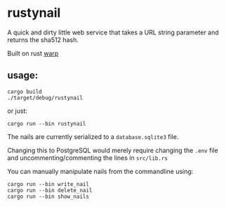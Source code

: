 # rustynail

A quick and dirty little web service that takes a URL string parameter and returns the sha512 hash.

Built on rust [warp](https://github.com/seanmonstar/warp)

## usage:

    cargo build
    ./target/debug/rustynail

or just:

    cargo run --bin rustynail

The nails are currently serialized to a `database.sqlite3` file.

Changing this to PostgreSQL would merely require changing the `.env` file and uncommenting/commenting the lines in `src/lib.rs`

You can manually manipulate nails from the commandline using:

    cargo run --bin write_nail
    cargo run --bin delete_nail
    cargo run --bin show_nails

